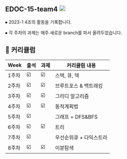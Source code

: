 ## EDOC-15-team4 [<img src='https://cdn.jsdelivr.net/npm/simple-icons@3.0.1/icons/notion.svg' alt='notion' height='20'>](https://www.notion.so/EDOC-f834b29a58c6488691a1b36021383298?pvs=4)

⦁ 2023-1 4조의 활동을 기록합니다.

⦁ 각 주차의 과제는 매주 새로운 branch를 파서 올려두었습니다. 

📌 커리큘럼
---------------------------

| Week | 출석 | 과제 |커리큘럼 내용 |
| ------ | -- | -- |----------- |
| 1주차 | ☑️ | ☑️ | 스택, 큐, 덱 |
| 2주차 | ☑️ | ☑️ | 브루트포스 & 백트래킹 |
| 3주차 | ☑️ | ☑️ | 그리디 알고리즘 |
| 4주차 | ☑️ | ☑️ | 동적계획법	 |
| 5주차 | ☑️ |  | 그래프 + DFS&BFS |
| 6주차 | ☑️ | ☑️ | 트리 |
| 7주차 | ☑️ |  | 우선순위큐 + 다익스트라 |
| 8주차 | ☑️  | ☑️  | 이분탐색 |
